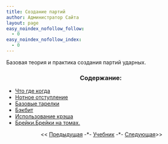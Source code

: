 ```yaml
---
title: Создание партий
author: Администратор Сайта
layout: page
easy_noindex_nofollow_follow:
  - 0
easy_noindex_nofollow_index:
  - 0
---
```

Базовая теория и практика создания партий ударных.

<h3 style="text-align: center;">
  Содержание:
</h3>

*   <a id="spge16" title="Что где когда" href="/uchebnik/sozdanie-partiy/chto-gde-kogda/">Что где когда</a>
*   <a id="spge19" title="Нотное отступление" href="/uchebnik/sozdanie-partiy/notnoe-otstuplenie/">Нотное отступление</a>
*   [Базовые тарелки][1]
*   [Бэкбит][2]
*   [Использование крэша][3]
*   [Брейки.Брейки на томах.][4]

<div>
</div>

<p style="text-align: center;">
   << <a href="/uchebnik/work/izmenenie-dlitelnostej/">Предыдущая</a> -*- <a href="/uchebnik/">Учебник</a> -*- <a href="/uchebnik/sozdanie-partiy/chto-gde-kogda/">Следующая</a>>>
</p>

 [1]: /uchebnik/sozdanie-partiy/hat-base/
 [2]: /uchebnik/sozdanie-partiy/bekbit/
 [3]: /uchebnik/sozdanie-partiy/crash/
 [4]: /uchebnik/sozdanie-partiy/brejki-brejki-na-tomax/
